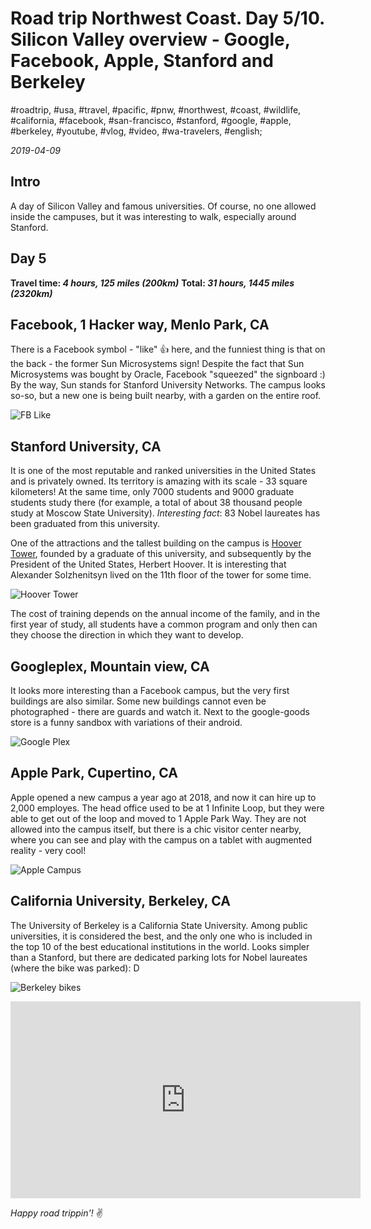 # Road trip Northwest Coast. Day 5/10. Silicon Valley overview - Google, Facebook, Apple, Stanford and Berkeley

#roadtrip, #usa, #travel, #pacific, #pnw, #northwest, #coast, #wildlife, #california, #facebook, #san-francisco, #stanford, #google, #apple, #berkeley, #youtube, #vlog, #video, #wa-travelers, #english;

_2019-04-09_

## Intro

A day of Silicon Valley and famous universities. Of course, no one allowed inside the campuses, but it was interesting to walk, especially around Stanford.

## Day 5

**Travel time: _4 hours, 125 miles (200km)_**
**Total: _31 hours, 1445 miles (2320km)_**

## Facebook, 1 Hacker way, Menlo Park, CA

There is a Facebook symbol - "like" 👍 here, and the funniest thing is that on the back - the former Sun Microsystems sign! Despite the fact that Sun Microsystems was bought by Oracle, Facebook "squeezed" the signboard :) By the way, Sun stands for Stanford University Networks.
The campus looks so-so, but a new one is being built nearby, with a garden on the entire roof.

![FB Like](/images/road-trip-northwest-coast-day-5-10-silicon-valley-overview-google-facebook-apple-stanford-and-berkeley/fb_like.jpg)

## Stanford University, CA

It is one of the most reputable and ranked universities in the United States and is privately owned. Its territory is amazing with its scale - 33 square kilometers! At the same time, only 7000 students and 9000 graduate students study there (for example, a total of about 38 thousand people study at Moscow State University). _Interesting fact_: 83 Nobel laureates has been graduated from this university.

One of the attractions and the tallest building on the campus is [Hoover Tower](https://en.wikipedia.org/wiki/Hoover_Tower), founded by a graduate of this university, and subsequently by the President of the United States, Herbert Hoover. It is interesting that Alexander Solzhenitsyn lived on the 11th floor of the tower for some time.

![Hoover Tower](/images/road-trip-northwest-coast-day-5-10-silicon-valley-overview-google-facebook-apple-stanford-and-berkeley/hoover_tower.jpg)

The cost of training depends on the annual income of the family, and in the first year of study, all students have a common program and only then can they choose the direction in which they want to develop.

## Googleplex, Mountain view, CA

It looks more interesting than a Facebook campus, but the very first buildings are also similar. Some new buildings cannot even be photographed - there are guards and watch it. Next to the google-goods store is a funny sandbox with variations of their android.

![Google Plex](/images/road-trip-northwest-coast-day-5-10-silicon-valley-overview-google-facebook-apple-stanford-and-berkeley/googleplex.jpg)

## Apple Park, Cupertino, CA

Apple opened a new campus a year ago at 2018, and now it can hire up to 2,000 employes. The head office used to be at 1 Infinite Loop, but they were able to get out of the loop and moved to 1 Apple Park Way. They are not allowed into the campus itself, but there is a chic visitor center nearby, where you can see and play with the campus on a tablet with augmented reality - very cool!

![Apple Campus](/images/road-trip-northwest-coast-day-5-10-silicon-valley-overview-google-facebook-apple-stanford-and-berkeley/apple_campus.jpg)

## California University, Berkeley, CA

The University of Berkeley is a California State University. Among public universities, it is considered the best, and the only one who is included in the top 10 of the best educational institutions in the world. Looks simpler than a Stanford, but there are dedicated parking lots for Nobel laureates (where the bike was parked): D

![Berkeley bikes](/images/road-trip-northwest-coast-day-5-10-silicon-valley-overview-google-facebook-apple-stanford-and-berkeley/berkeley_bikes.jpg)

<div class="responsive-iframe">
<iframe width="560" height="315" src="https://www.youtube.com/embed/QDVsUVtQjho" frameborder="0" allow="accelerometer; autoplay; encrypted-media; gyroscope; picture-in-picture" allowfullscreen></iframe>
</div>

_Happy road trippin'!_ :v:
